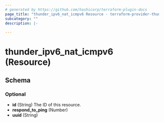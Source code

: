 ```yaml
---
# generated by https://github.com/hashicorp/terraform-plugin-docs
page_title: "thunder_ipv6_nat_icmpv6 Resource - terraform-provider-thunder"
subcategory: ""
description: |-
  
---
```


# thunder_ipv6_nat_icmpv6 (Resource)





<!-- schema generated by tfplugindocs -->
## Schema

### Optional

- **id** (String) The ID of this resource.
- **respond_to_ping** (Number)
- **uuid** (String)


